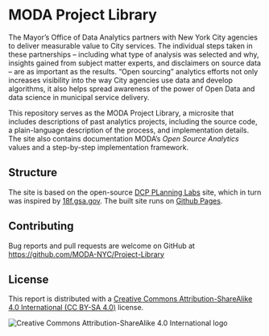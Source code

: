 # MODA Project Library

The Mayor’s Office of Data Analytics partners with New York City agencies to deliver measurable value to City services. The individual steps taken in these partnerships – including what type of analysis was selected and why, insights gained from subject matter experts, and disclaimers on source data – are as important as the results. “Open sourcing” analytics efforts not only increases visibility into the way City agencies use data and develop algorithms, it also helps spread awareness of the power of Open Data and data science in municipal service delivery.

This repository serves as the MODA Project Library, a microsite that includes descriptions of past analytics projects, including the source code, a plain-language description of the process, and implementation details. The site also contains documentation MODA’s *Open Source Analytics* values and a step-by-step implementation framework. 

## Structure

The site is based on the open-source [DCP PLanning Labs](https://github.com/NYCPlanning/labs-planninglabs.nyc) site, which in turn was inspired by [18f.gsa.gov](https://github.com/18F/18f.gsa.gov). The built site runs on [Github Pages](https://pages.github.com/).

## Contributing

Bug reports and pull requests are welcome on GitHub at https://github.com/MODA-NYC/Project-Library

## License

This report is distributed with a [Creative Commons Attribution-ShareAlike 4.0 International (CC BY-SA 4.0)](https://creativecommons.org/licenses/by-sa/4.0/) license.

![Creative Commons Attribution-ShareAlike 4.0 International logo](https://licensebuttons.net/l/by-sa/3.0/88x31.png)
